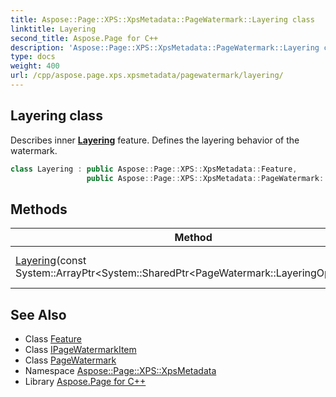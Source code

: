 ```yaml
---
title: Aspose::Page::XPS::XpsMetadata::PageWatermark::Layering class
linktitle: Layering
second_title: Aspose.Page for C++
description: 'Aspose::Page::XPS::XpsMetadata::PageWatermark::Layering class. Describes inner Layering feature. Defines the layering behavior of the watermark in C++.'
type: docs
weight: 400
url: /cpp/aspose.page.xps.xpsmetadata/pagewatermark/layering/
---
```

## Layering class


Describes inner **[Layering](./)** feature. Defines the layering behavior of the watermark.

```cpp
class Layering : public Aspose::Page::XPS::XpsMetadata::Feature,
                 public Aspose::Page::XPS::XpsMetadata::PageWatermark::IPageWatermarkItem
```

## Methods

| Method | Description |
| --- | --- |
| [Layering](./layering/)(const System::ArrayPtr\<System::SharedPtr\<PageWatermark::LayeringOption\>\>\&) | Creates a new instance. |
## See Also

* Class [Feature](../../feature/)
* Class [IPageWatermarkItem](../ipagewatermarkitem/)
* Class [PageWatermark](../)
* Namespace [Aspose::Page::XPS::XpsMetadata](../../)
* Library [Aspose.Page for C++](../../../)
